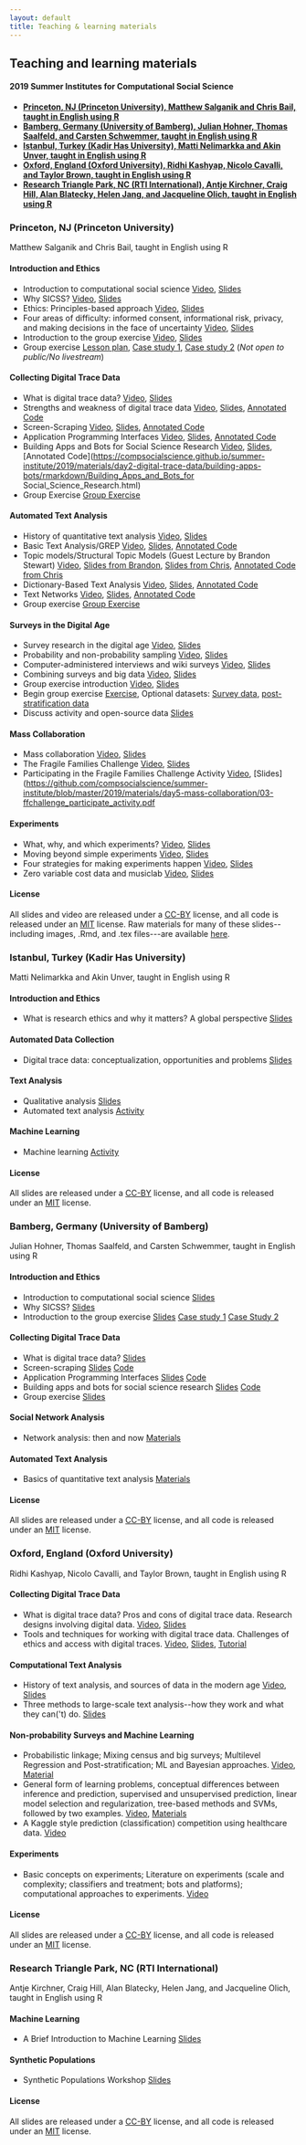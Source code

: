 ```yaml
---
layout: default
title: Teaching & learning materials
---
```


## Teaching and learning materials
#### 2019 Summer Institutes for Computational Social Science

- **[Princeton, NJ (Princeton University), Matthew Salganik and Chris Bail, taught in English using R](#princeton-nj-princeton-university)**
- **[Bamberg, Germany (University of Bamberg), Julian Hohner, Thomas Saalfeld, and Carsten Schwemmer, taught in English using R](#bamberg-germany-university-of-bamberg)**
- **[Istanbul, Turkey (Kadir Has University), Matti Nelimarkka and Akin Unver, taught in English using R](#istanbul-turkey-kadir-has-university)**
- **[Oxford, England (Oxford University), Ridhi Kashyap, Nicolo Cavalli, and Taylor Brown, taught in English using R](#oxford-england-oxford-university)**
- **[Research Triangle Park, NC (RTI International), Antje Kirchner, Craig Hill, Alan Blatecky, Helen Jang, and Jacqueline Olich, taught in English using R](#research-triangle-park-nc-rti-international)**


### Princeton, NJ (Princeton University)

Matthew Salganik and Chris Bail, taught in English using R

#### Introduction and Ethics

- Introduction to computational social science [Video](https://youtu.be/EF7X9wwl0q4), [Slides](https://github.com/compsocialscience/summer-institute/blob/master/2019/materials/day1-intro-ethics/02-intro-computational-social-science.pdf)
- Why SICSS? [Video](https://youtu.be/ae_NQFvF1Dc), [Slides](https://compsocialscience.github.io/summer-institute/2019/materials/day1-intro-ethics/bail_why_sicss/Why_SICSS.html)
- Ethics: Principles-based approach [Video](https://youtu.be/H_3qbmlZsp0), [Slides](https://github.com/compsocialscience/summer-institute/blob/master/2019/materials/day1-intro-ethics/03-ethics.pdf)
- Four areas of difficulty: informed consent, informational risk, privacy, and making decisions in the face of uncertainty  [Video](https://youtu.be/75qv8d8SXW0), [Slides](https://github.com/compsocialscience/summer-institute/blob/master/2019/materials/day1-intro-ethics/04-areas-of-difficulty.pdf)
- Introduction to the group exercise [Video](https://youtu.be/8gZ1Ect958M), [Slides](https://github.com/compsocialscience/summer-institute/blob/master/2019/materials/day1-intro-ethics/05-intro-group-exercise.pdf)
- Group exercise [Lesson plan](https://github.com/compsocialscience/summer-institute/blob/master/2019/materials/day1-intro-ethics/activity/lesson_plan_ethics.md), [Case study 1](https://github.com/compsocialscience/summer-institute/blob/master/2019/materials/day1-intro-ethics/activity/ethics_case_study.pdf), [Case study 2](https://bdes.datasociety.net/wp-content/uploads/2016/10/Patreon-Case-Study.pdf) (*Not open to public/No livestream*)

#### Collecting Digital Trace Data

- What is digital trace data? [Video](https://youtu.be/q4EG4rSBq2U), [Slides](https://compsocialscience.github.io/summer-institute/2019/materials/day2-digital-trace-data/what-is-digital-trace-data/What_is_Digital_Trace_Data.html)
- Strengths and weakness of digital trace data [Video](https://youtu.be/fQDXOFqLPys), [Slides](https://compsocialscience.github.io/summer-institute/2019/materials/day2-digital-trace-data/strengths-weaknesses/Rpres/Strengths_and_Weaknesses.html), [Annotated Code](https://compsocialscience.github.io/summer-institute/2019/materials/day2-digital-trace-data/strengths-weaknesses/rmarkdown/Strengths_and_Weaknesses.html)
- Screen-Scraping  [Video](https://youtu.be/4KeK73JMVwM), [Slides](https://compsocialscience.github.io/summer-institute/2019/materials/day2-digital-trace-data/screenscraping/Rpres/Screenscraping.html), [Annotated Code](https://compsocialscience.github.io/summer-institute/2019/materials/day2-digital-trace-data/screenscraping/rmarkdown/Screenscraping.html)
- Application Programming Interfaces [Video](https://youtu.be/jKdzOAqpN3o), [Slides](https://compsocialscience.github.io/summer-institute/2019/materials/day2-digital-trace-data/apis/Rpres/APIs.html), [Annotated Code](https://compsocialscience.github.io/summer-institute/2019/materials/day2-digital-trace-data/apis/rmarkdown/Application_Programming_interfaces.html)
- Building Apps and Bots for Social Science Research [Video](https://youtu.be/Ypx6lYReHSM), [Slides](https://compsocialscience.github.io/summer-institute/2019/materials/day2-digital-trace-data/building-apps-bots/Rpres/Building_Apps_for_Social_Science_Research.html), [Annotated Code](https://compsocialscience.github.io/summer-institute/2019/materials/day2-digital-trace-data/building-apps-bots/rmarkdown/Building_Apps_and_Bots_for Social_Science_Research.html)
- Group Exercise [Group Exercise](https://compsocialscience.github.io/summer-institute/2019/materials/day2-digital-trace-data/Group_Exercise_Day_2.html)

#### Automated Text Analysis

- History of quantitative text analysis [Video](https://youtu.be/IkvDFE0dN4k), [Slides](https://compsocialscience.github.io/summer-institute/2019/materials/day3-text-analysis/history-text-analysis/Introduction_to_Text_as_Data.html)
- Basic Text Analysis/GREP [Video](https://youtu.be/exYBIoTEX4A), [Slides](https://compsocialscience.github.io/summer-institute/2019/materials/day3-text-analysis/basic-text-analysis/Rpres/Basic_Text_Analysis.html), [Annotated Code](https://compsocialscience.github.io/summer-institute/2019/materials/day3-text-analysis/basic-text-analysis/rmarkdown/Basic_Text_Analysis_in_R.html)
- Topic models/Structural Topic Models (Guest Lecture by Brandon Stewart) [Video](https://youtu.be/mhTMgCjFsG0), [Slides from Brandon](https://github.com/compsocialscience/summer-institute/blob/master/2019/materials/day3-text-analysis/stewart_slides.pdf), [Slides from Chris](https://compsocialscience.github.io/summer-institute/2019/materials/day3-text-analysis/topic-modeling/Rpres/Topic_Modeling.html), [Annotated Code from Chris](https://compsocialscience.github.io/summer-institute/2019/materials/day3-text-analysis/topic-modeling/rmarkdown/Topic_Modeling.html)
- Dictionary-Based Text Analysis [Video](https://youtu.be/tbUdK-mYTJw), [Slides](https://compsocialscience.github.io/summer-institute/2019/materials/day3-text-analysis/dictionary-methods/Rpres/Dictionary_Based_Analysis.html), [Annotated Code](https://compsocialscience.github.io/summer-institute/2019/materials/day3-text-analysis/dictionary-methods/rmarkdown/Dictionary-Based_Text_Analysis.html)
- Text Networks [Video](https://youtu.be/ruDQ7KuwMUs), [Slides](https://compsocialscience.github.io/summer-institute/2019/materials/day3-text-analysis/text-networks/Rpres/Text_Networks.html), [Annotated Code](https://compsocialscience.github.io/summer-institute/2019/materials/day3-text-analysis/text-networks/rmarkdown/Text_Networks.html)
- Group exercise [Group Exercise](https://compsocialscience.github.io/summer-institute/2019/materials/day3-text-analysis/SICSS_Group_Exercise_Day_3.html)

#### Surveys in the Digital Age

- Survey research in the digital age [Video](https://youtu.be/14r4h8j9VRI), [Slides](https://github.com/compsocialscience/summer-institute/blob/master/2019/materials/day4-surveys/01-survey-research-digital-age.pdf)
- Probability and non-probability sampling [Video](https://youtu.be/9olwcCwxA9I), [Slides](https://github.com/compsocialscience/summer-institute/blob/master/2019/materials/day4-surveys/02-nonprobability-sampling.pdf)
- Computer-administered interviews and wiki surveys [Video](https://youtu.be/Xjs_--HG4W4), [Slides](https://github.com/compsocialscience/summer-institute/blob/master/2019/materials/day4-surveys/03-computer-administered-interviews.pdf)
- Combining surveys and big data [Video](https://youtu.be/7_umwwUNXjE), [Slides](https://github.com/compsocialscience/summer-institute/blob/master/2019/materials/day4-surveys/04-combining-surveys-and-big-data.pdf)
- Group exercise introduction [Video](https://youtu.be/2zIowhr1yyA), [Slides](https://github.com/compsocialscience/summer-institute/blob/master/2019/materials/day4-surveys/05-intro-to-activity.pdf)
- Begin group exercise [Exercise](https://github.com/compsocialscience/summer-institute/blob/master/2019/materials/day4-surveys/activity/SICSS_survey_activity_2019.pdf), Optional datasets: [Survey data](https://github.com/compsocialscience/summer-institute/blob/master/2019/materials/day4-surveys/activity/2019-06-13_mturk_data_clean.csv), [post-stratification data](https://github.com/compsocialscience/summer-institute/blob/master/2019/materials/day4-surveys/activity/2017_acs_data_clean.csv)
- Discuss activity and open-source data [Slides](https://github.com/compsocialscience/summer-institute/blob/master/2019/materials/day4-surveys/06-intro-to-open-sourcing-data.pdf)

#### Mass Collaboration

- Mass collaboration [Video](https://youtu.be/0XhrZAoepN0), [Slides](https://github.com/compsocialscience/summer-institute/blob/master/2019/materials/day5-mass-collaboration/01-mass-collaboration.pdf)
- The Fragile Families Challenge  [Video](https://youtu.be/F3PIexBHAig), [Slides](https://github.com/compsocialscience/summer-institute/blob/master/2019/materials/day5-mass-collaboration/02-ffchallenge.pdf)
- Participating in the Fragile Families Challenge Activity  [Video](https://youtu.be/vGkBUx0QLKc), [Slides](https://github.com/compsocialscience/summer-institute/blob/master/2019/materials/day5-mass-collaboration/03-ffchallenge_participate_activity.pdf

#### Experiments

- What, why, and which experiments? [Video](https://youtu.be/n7Yrqx1LIBc), [Slides](https://github.com/compsocialscience/summer-institute/blob/master/2019/materials/day6-experiments/01-what-why-which-experiments.pdf)
- Moving beyond simple experiments [Video](https://youtu.be/7IR5WBxUJQU), [Slides](https://github.com/compsocialscience/summer-institute/blob/master/2019/materials/day6-experiments/02-moving-beyond-simple-experiments.pdf)
- Four strategies for making experiments happen [Video](https://youtu.be/Lnejxmca4NA), [Slides](https://github.com/compsocialscience/summer-institute/blob/master/2019/materials/day6-experiments/03-making-it-happen.pdf)
- Zero variable cost data and musiclab [Video](https://youtu.be/KMMRT0H-iLU), [Slides](https://github.com/compsocialscience/summer-institute/blob/master/2019/materials/day6-experiments/04-zero-variable-cost.pdf)

#### License

All slides and video are released under a <a href="https://creativecommons.org/licenses/by/4.0/">CC-BY</a> license, and all code is released under an <a href="https://en.wikipedia.org/wiki/MIT_License">MIT</a> license.  Raw materials for many of these slides--including images, .Rmd, and .tex files---are available [here](https://github.com/compsocialscience/summer-institute/tree/master/2019/materials).

### Istanbul, Turkey (Kadir Has University)

Matti Nelimarkka and Akin Unver, taught in English using R

#### Introduction and Ethics 
- What is research ethics and why it matters? A global perspective [Slides](https://helsinkifi-my.sharepoint.com/:p:/g/personal/mnelimar_ad_helsinki_fi/ETT_nrLXnstAiI0wfLcQnScBhSRs8_1JCDb5ZxXI3kP8Lg?e=CaayeN)

#### Automated Data Collection
- Digital trace data: conceptualization, opportunities and problems [Slides](https://helsinkifi-my.sharepoint.com/:p:/g/personal/mnelimar_ad_helsinki_fi/EeObw5mKIqBGkkmWygVfvCMBLDzXDzh66d8PBWfhy0pjkA?e=W0Udzl)

#### Text Analysis 
- Qualitative analysis [Slides](https://helsinkifi-my.sharepoint.com/:p:/g/personal/mnelimar_ad_helsinki_fi/EcYgCdQndm1EuW1ZiFVVUKsBP1RXwVkWrwlI6phGZ042WA?e=uIIuCg)
- Automated text analysis [Activity](https://helsinkifi-my.sharepoint.com/:w:/g/personal/mnelimar_ad_helsinki_fi/EYV_R3YxNUlBmaTYHZCl5ccBsH2gxiBvUQWhWExsN8yBzQ?e=t7IArg)

#### Machine Learning
- Machine learning [Activity](https://helsinkifi-my.sharepoint.com/:w:/g/personal/mnelimar_ad_helsinki_fi/EeR-Q33aoU9CrOTJ61NaY_8BPtIjpZtwhTtQO5BJcaHiHA?e=TyvtL9)

#### License

All slides are released under a <a href="https://creativecommons.org/licenses/by/4.0/">CC-BY</a> license, and all code is released under an <a href="https://en.wikipedia.org/wiki/MIT_License">MIT</a> license. 

### Bamberg, Germany (University of Bamberg)

Julian Hohner, Thomas Saalfeld, and Carsten Schwemmer, taught in English using R

#### Introduction and Ethics
- Introduction to computational social science [Slides](https://github.com/compsocialscience/summer-institute/raw/master/2019/bamberg/materials/day1-ethics/02-intro-computational-social-science.pdf)
- Why SICSS? [Slides](https://github.com/compsocialscience/summer-institute/raw/master/2019/bamberg/materials/day1-ethics/02-why-sicss.pdf)
- Introduction to the group exercise [Slides](https://github.com/compsocialscience/summer-institute/raw/master/2019/bamberg/materials/day1-ethics/05-intro-group-exercise.pdf) [Case study 1](https://github.com/compsocialscience/summer-institute/raw/master/2019/bamberg/materials/day1-ethics/group-exercise/ethics_case_study.pdf) [Case Study 2](https://github.com/compsocialscience/summer-institute/raw/master/2019/bamberg/materials/day1-ethics/group-exercise/patreon-case-study.pdf)

#### Collecting Digital Trace Data
- What is digital trace data? [Slides](https://github.com/compsocialscience/summer-institute/raw/master/2019/bamberg/materials/day2-digital-trace-data/02-what-ist-digital-trace-data.pdf)
- Screen-scraping [Slides](https://github.com/compsocialscience/summer-institute/raw/master/2019/bamberg/materials/day2-digital-trace-data/03-screenscraping.pdf) [Code](https://github.com/compsocialscience/summer-institute/raw/master/2019/bamberg/materials/day2-digital-trace-data/03-screenscraping.Rmd)
- Application Programming Interfaces [Slides](https://github.com/compsocialscience/summer-institute/raw/master/2019/bamberg/materials/day2-digital-trace-data/04-apis.pdf) [Code](https://github.com/compsocialscience/summer-institute/raw/master/2019/bamberg/materials/day2-digital-trace-data/04-apis.Rmd)
-  Building apps and bots for social science research [Slides](https://github.com/compsocialscience/summer-institute/raw/master/2019/bamberg/materials/day2-digital-trace-data/05-bots-apps.pdf) [Code](https://github.com/compsocialscience/summer-institute/raw/master/2019/bamberg/materials/day2-digital-trace-data/05-bots-apps.Rmd)
- Group exercise [Slides](https://github.com/compsocialscience/summer-institute/raw/master/2019/bamberg/materials/day2-digital-trace-data/06-group-exercise.pdf)

#### Social Network Analysis 
- Network analysis: then and now [Materials](https://github.com/compsocialscience/summer-institute/tree/master/2019/bamberg/materials/day3-sna)

#### Automated Text Analysis
- Basics of quantitative text analysis [Materials](https://github.com/compsocialscience/summer-institute/tree/master/2019/bamberg/materials/day4-text-analysis)

#### License

All slides are released under a <a href="https://creativecommons.org/licenses/by/4.0/">CC-BY</a> license, and all code is released under an <a href="https://en.wikipedia.org/wiki/MIT_License">MIT</a> license. 


### Oxford, England (Oxford University)

Ridhi Kashyap, Nicolo Cavalli, and Taylor Brown, taught in English using R

#### Collecting Digital Trace Data

- What is digital trace data? Pros and cons of digital trace data. Research designs involving digital data. [Video](https://ox.cloud.panopto.eu/Panopto/Pages/Viewer.aspx?id=7ed193d1-8992-4b35-bfad-aa6c00fa0ccb), [Slides](https://github.com/compsocialscience/summer-institute/raw/master/2019/oxford/materials/ditigal_trace_data/kashyap_digital_trace_data.pdf)
- Tools and techniques for working with digital trace data. Challenges of ethics and access with digital traces. [Video](https://ox.cloud.panopto.eu/Panopto/Pages/Viewer.aspx?id=0402558a-aa03-411b-a2be-aa6c00fad8e8), [Slides](https://github.com/compsocialscience/summer-institute/raw/master/2019/oxford/materials/ditigal_trace_data/kashyap_digital_trace_data_2.pdf), [Tutorial](http://htmlpreview.github.io/?https://github.com/compsocialscience/summer-institute/blob/master/2019/oxford/materials/ditigal_trace_data/facebook_marketing_api_tutorial.html)
    
#### Computational Text Analysis

- History of text analysis, and sources of data in the modern age [Video](https://ox.cloud.panopto.eu/Panopto/Pages/Viewer.aspx?id=806884e7-6fd5-4782-b38f-aa6c00fbb930), [Slides](https://github.com/compsocialscience/summer-institute/raw/master/2019/oxford/materials/computational_text_analysis/SICSSOxford2019_ComputationalTextAnalysis_Part1.pdf)
- Three methods to large-scale text analysis--how they work and what they can('t) do. [Slides](https://github.com/compsocialscience/summer-institute/raw/master/2019/oxford/materials/computational_text_analysis/SICSSOxford2019_ComputationalTextAnalysis_Part2.pdf)
  
#### Non-probability Surveys and Machine Learning

- Probabilistic linkage; Mixing census and big surveys; Multilevel Regression and Post-stratification; ML and Bayesian approaches. [Video](https://ox.cloud.panopto.eu/Panopto/Pages/Viewer.aspx?id=3032f183-c8e4-4e28-b8e2-aa6c00fcdc7e), [Material](https://github.com/compsocialscience/summer-institute/raw/master/2019/oxford/materials/non_probability_samples/Summer_School_Handout___Prediction_and_Post_Stratification-9.pdf)
- General form of learning problems, conceptual differences between inference and prediction, supervised and unsupervised prediction, linear model selection and regularization, tree-based methods and SVMs, followed by two examples. [Video](https://ox.cloud.panopto.eu/Panopto/Pages/Viewer.aspx?id=de40f466-a78e-4df4-afeb-aa6c00fd3936), [Materials](https://crahal.github.io/teaching/MLatSICSS)
- A Kaggle style prediction (classification) competition using healthcare data. [Video](https://ox.cloud.panopto.eu/Panopto/Pages/Viewer.aspx?id=de40f466-a78e-4df4-afeb-aa6c00fd3936)

#### Experiments 

- Basic concepts on experiments; Literature on experiments (scale and complexity; classifiers and treatment; bots and platforms); computational approaches to experiments. [Video](https://ox.cloud.panopto.eu/Panopto/Pages/Viewer.aspx?id=7eaae28e-746d-430f-8336-aa6c00fdda3c)

#### License

All slides are released under a <a href="https://creativecommons.org/licenses/by/4.0/">CC-BY</a> license, and all code is released under an <a href="https://en.wikipedia.org/wiki/MIT_License">MIT</a> license. 

### Research Triangle Park, NC (RTI International)

Antje Kirchner, Craig Hill, Alan Blatecky, Helen Jang, and Jacqueline Olich, taught in English using R

#### Machine Learning

- A Brief Introduction to Machine Learning [Slides](https://github.com/compsocialscience/summer-institute/blob/master/2019/materials/speaker-slides/GeorgiyBobashevSlides.pdf)

#### Synthetic Populations
- Synthetic Populations Workshop [Slides](https://github.com/compsocialscience/summer-institute/blob/master/2019/materials/speaker-slides/SynthPopSlides.pdf)

#### License

All slides are released under a <a href="https://creativecommons.org/licenses/by/4.0/">CC-BY</a> license, and all code is released under an <a href="https://en.wikipedia.org/wiki/MIT_License">MIT</a> license. 
